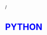 
/
<html>
  <head>
    <meta charset="UTF-8">
    <style>
      h1{
        color: blue;  
      }
    </style>
  </head>
  
  <body>
     <h1>PYTHON</h1>
     <img src="">
  </body>
</html>
